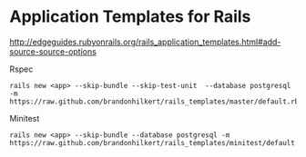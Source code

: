 # Application Templates for Rails

http://edgeguides.rubyonrails.org/rails_application_templates.html#add-source-source-options

Rspec

```
rails new <app> --skip-bundle --skip-test-unit  --database postgresql -m https://raw.github.com/brandonhilkert/rails_templates/master/default.rb
```

Minitest

```
rails new <app> --skip-bundle --database postgresql -m https://raw.github.com/brandonhilkert/rails_templates/minitest/default.rb
```
